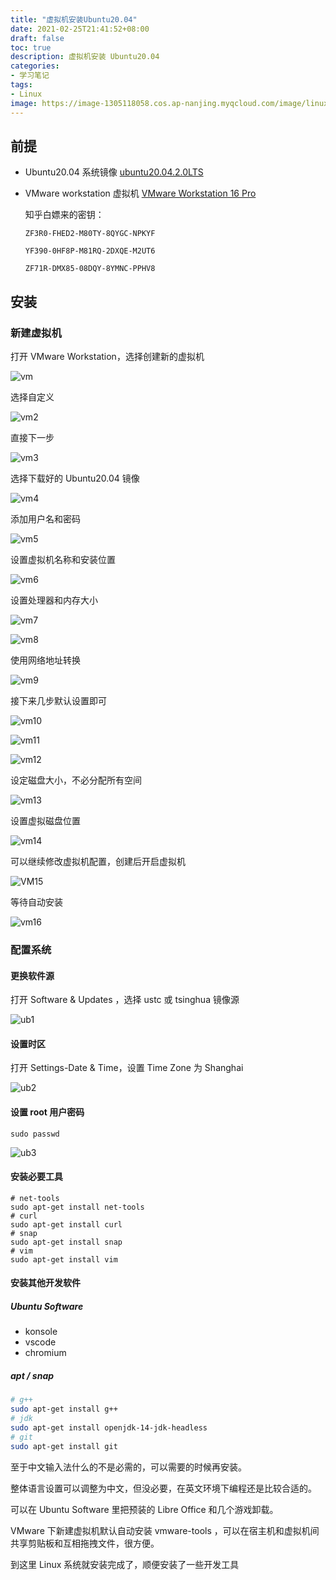 ```yaml
---
title: "虚拟机安装Ubuntu20.04"
date: 2021-02-25T21:41:52+08:00
draft: false
toc: true
description: 虚拟机安装 Ubuntu20.04
categories:
- 学习笔记
tags:
- Linux
image: https://image-1305118058.cos.ap-nanjing.myqcloud.com/image/linux.jpg
---
```


## 前提

- Ubuntu20.04 系统镜像 [ubuntu20.04.2.0LTS](https://ubuntu.com/download/desktop)

- VMware workstation 虚拟机 [VMware Workstation 16 Pro](https://www.vmware.com/products/workstation-pro/workstation-pro-evaluation.html)

  知乎白嫖来的密钥：

  ```ZF3R0-FHED2-M80TY-8QYGC-NPKYF```

  ```YF390-0HF8P-M81RQ-2DXQE-M2UT6```

  ```ZF71R-DMX85-08DQY-8YMNC-PPHV8```

## 安装

### 新建虚拟机

打开 VMware Workstation，选择创建新的虚拟机

![vm](https://image-1305118058.cos.ap-nanjing.myqcloud.com/image/20210226125831.jpg)

选择自定义

![vm2](https://image-1305118058.cos.ap-nanjing.myqcloud.com/image/20210226125843.jpg)

直接下一步

![vm3](https://image-1305118058.cos.ap-nanjing.myqcloud.com/image/20210226125855.jpg)

选择下载好的 Ubuntu20.04 镜像

![vm4](https://image-1305118058.cos.ap-nanjing.myqcloud.com/image/20210226125904.jpg)

添加用户名和密码

![vm5](https://image-1305118058.cos.ap-nanjing.myqcloud.com/image/20210226125914.jpg)

设置虚拟机名称和安装位置

![vm6](https://image-1305118058.cos.ap-nanjing.myqcloud.com/image/20210226125928.jpg)

设置处理器和内存大小

![vm7](https://image-1305118058.cos.ap-nanjing.myqcloud.com/image/20210226125935.jpg)

![vm8](https://image-1305118058.cos.ap-nanjing.myqcloud.com/image/20210226125943.jpg)

使用网络地址转换

![vm9](https://image-1305118058.cos.ap-nanjing.myqcloud.com/image/20210226130022.jpg)

接下来几步默认设置即可

![vm10](https://image-1305118058.cos.ap-nanjing.myqcloud.com/image/20210226130039.jpg)

![vm11](https://image-1305118058.cos.ap-nanjing.myqcloud.com/image/20210226130039.jpg)

![vm12](https://image-1305118058.cos.ap-nanjing.myqcloud.com/image/20210226130049.jpg)

设定磁盘大小，不必分配所有空间

![vm13](https://image-1305118058.cos.ap-nanjing.myqcloud.com/image/20210226130056.jpg)

设置虚拟磁盘位置

![vm14](https://image-1305118058.cos.ap-nanjing.myqcloud.com/image/20210226130102.jpg)

可以继续修改虚拟机配置，创建后开启虚拟机

![VM15](https://image-1305118058.cos.ap-nanjing.myqcloud.com/image/20210226130110.jpg)

等待自动安装

![vm16](https://image-1305118058.cos.ap-nanjing.myqcloud.com/image/20210226130117.jpg)

### 配置系统

#### 更换软件源

打开 Software & Updates ，选择 ustc 或 tsinghua 镜像源

![ub1](https://image-1305118058.cos.ap-nanjing.myqcloud.com/image/20210226130146.jpg)

#### 设置时区

打开 Settings-Date & Time，设置 Time Zone 为 Shanghai

![ub2](https://image-1305118058.cos.ap-nanjing.myqcloud.com/image/20210226130154.jpg)

#### 设置 root 用户密码

```shell
sudo passwd
```

![ub3](https://image-1305118058.cos.ap-nanjing.myqcloud.com/image/20210226130200.jpg)

#### 安装必要工具

```shell
# net-tools
sudo apt-get install net-tools
# curl
sudo apt-get install curl
# snap
sudo apt-get install snap
# vim
sudo apt-get install vim
```

#### 安装其他开发软件

##### Ubuntu Software

- konsole
- vscode
- chromium

##### apt / snap

```bash
# g++
sudo apt-get install g++
# jdk
sudo apt-get install openjdk-14-jdk-headless
# git
sudo apt-get install git
```

至于中文输入法什么的不是必需的，可以需要的时候再安装。

整体语言设置可以调整为中文，但没必要，在英文环境下编程还是比较合适的。

可以在 Ubuntu Software 里把预装的 Libre Office 和几个游戏卸载。

VMware 下新建虚拟机默认自动安装 vmware-tools ，可以在宿主机和虚拟机间共享剪贴板和互相拖拽文件，很方便。

到这里 Linux 系统就安装完成了，顺便安装了一些开发工具

